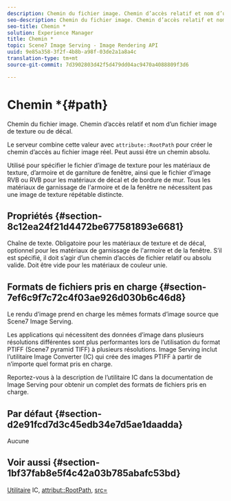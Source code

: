 ```yaml
---
description: Chemin du fichier image. Chemin d’accès relatif et nom d’un fichier image de texture ou de décal.
seo-description: Chemin du fichier image. Chemin d’accès relatif et nom d’un fichier image de texture ou de décal.
seo-title: Chemin *
solution: Experience Manager
title: Chemin *
topic: Scene7 Image Serving - Image Rendering API
uuid: 9e85a358-3f2f-4b8b-a98f-03de2a1a8a4c
translation-type: tm+mt
source-git-commit: 7d3902803d42f5d479dd04ac9470a4088809f3d6

---
```



# Chemin *{#path}

Chemin du fichier image. Chemin d’accès relatif et nom d’un fichier image de texture ou de décal.

Le serveur combine cette valeur avec `attribute::RootPath` pour créer le chemin d’accès au fichier image réel. Peut aussi être un chemin absolu.

Utilisé pour spécifier le fichier d’image de texture pour les matériaux de texture, d’armoire et de garniture de fenêtre, ainsi que le fichier d’image RVB ou RVB pour les matériaux de décal et de bordure de mur. Tous les matériaux de garnissage de l&#39;armoire et de la fenêtre ne nécessitent pas une image de texture répétable distincte.

## Propriétés {#section-8c12ea24f21d4472be677581893e6681}

Chaîne de texte. Obligatoire pour les matériaux de texture et de décal, optionnel pour les matériaux de garnissage de l&#39;armoire et de la fenêtre. S’il est spécifié, il doit s’agir d’un chemin d’accès de fichier relatif ou absolu valide. Doit être vide pour les matériaux de couleur unie.

## Formats de fichiers pris en charge {#section-7ef6c9f7c72c4f03ae926d030b6c46d8}

Le rendu d’image prend en charge les mêmes formats d’image source que Scene7 Image Serving.

Les applications qui nécessitent des données d’image dans plusieurs résolutions différentes sont plus performantes lors de l’utilisation du format PTIFF (Scene7 pyramid TIFF) à plusieurs résolutions. Image Serving inclut l’utilitaire Image Converter (IC) qui crée des images PTIFF à partir de n’importe quel format pris en charge.

Reportez-vous à la description de l’utilitaire IC dans la documentation de Image Serving pour obtenir un complet des formats de fichiers pris en charge.

## Par défaut {#section-d2e91fcd7d3c45edb34e7d5ae1daadda}

Aucune

## Voir aussi {#section-1bf37fab8e5f4c42a03b785abafc53bd}

[Utilitaire](/help/aem-is-ir-api/is-api/is-utils/utilities/r-ic.md) IC, [attribut::RootPath](/help/aem-is-ir-api/ir-api/material-cat/image-rendering-api-ref/c-ir-material-catalog/c-ir-attributes-reference/r-ir-rootpath.md), [src=](/help/aem-is-ir-api/ir-api/http-protocol/image-rendering-api-ref/c-ir-http-protocol-ref/c-ir-http-protocol-command-reference/r-ir-src.md)

